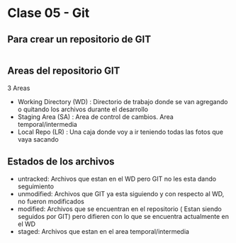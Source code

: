 # Clase 05 - Git 

## Para crear un repositorio de GIT 

```sh 
```

## Areas del repositorio GIT 

3 Areas 

* Working Directory (WD) : Directorio de trabajo donde se van agregando o quitando los archivos durante el desarrollo 
* Staging Area (SA) : Area de control de cambios. Area temporal/intermedia 
* Local Repo (LR) : Una caja donde voy a ir teniendo todas las fotos que vaya sacando 

## Estados de los archivos

* untracked: Archivos que estan en el WD pero GIT no les esta dando seguimiento
* unmodified: Archivos que GIT ya esta siguiendo y con respecto al WD, no fueron modificados
* modified: Archivos que se encuentran en el repositorio ( Estan siendo seguidos por GIT) pero difieren con lo que se encuentra actualmente en el WD 
* staged: Archivos que estan en el area temporal/intermedia 




